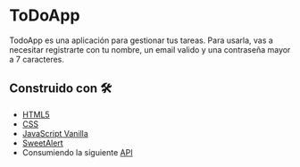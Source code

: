 # ToDoApp

TodoApp es una aplicación para gestionar tus tareas. Para usarla, vas a necesitar registrarte con tu nombre, un email valido y una contraseña mayor a 7 caracteres.
## Construido con 🛠️

* [HTML5](https://developer.mozilla.org/es/docs/Web/HTML)
* [CSS](https://developer.mozilla.org/es/docs/Web/CSS)
* [JavaScript Vanilla](https://developer.mozilla.org/es/docs/Web/Javascript)
* [SweetAlert](https://sweetalert2.github.io/)
* Consumiendo la siguiente [API](https://ctd-todo-api.herokuapp.com/#/)

